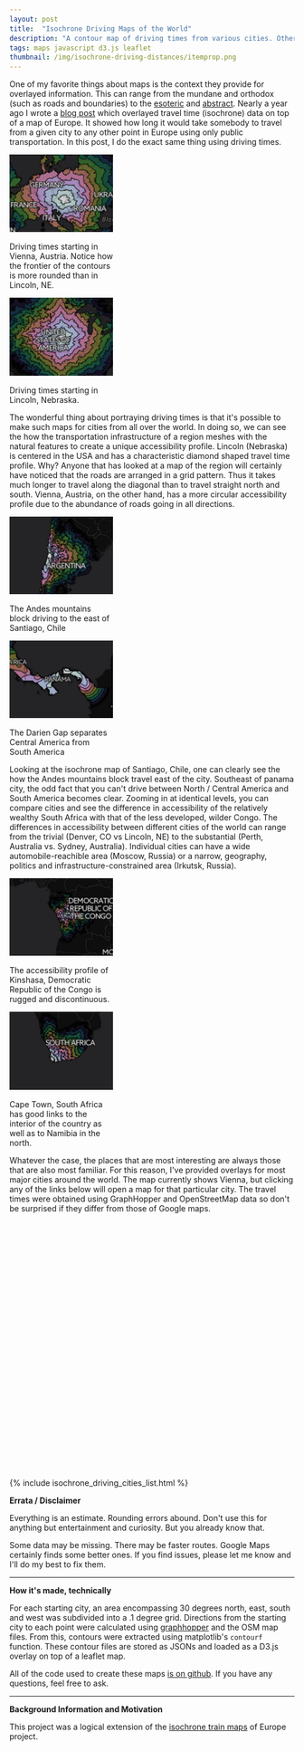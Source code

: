 ```yaml
---
layout: post
title:  "Isochrone Driving Maps of the World"
description: "A contour map of driving times from various cities. Otherwise known as an isochrone map."
tags: maps javascript d3.js leaflet 
thumbnail: /img/isochrone-driving-distances/itemprop.png
---
```

<meta charset="utf-8"> 
<img itemprop="image" src="/img/isochrone_example1.png" style='display:none' width=220 height=180>

One of my favorite things about maps is the context they provide for overlayed
information. This can range from the mundane and orthodox (such as roads and
boundaries) to the [esoteric](http://imgur.com/NpUXT2e) and
[abstract](https://atlasofprejudice.com/tearing-europe-apart-10d01e876eab#.vs8s28r1r).
Nearly a year ago I wrote a [blog
post](http://emptypipes.org/2015/05/20/europe-isochrone-map/) which overlayed
travel time (isochrone) data on top of a map of Europe. It showed how long it
would take somebody to travel from a given city to any other point in Europe
using only public transportation. In this post, I do the exact same thing using
driving times.

<div class="wp-caption alignright" style="width: 183px"> 
<a href="/supp/isochrone_driving/vienna"><img
src="/img/isochrone-driving-distances/vienna.png" width="183"/> </a>
<p
class="wp-caption-text">Driving times starting in Vienna, Austria. Notice how
the frontier of the contours is more rounded than in Lincoln, NE.</p> </div>
<div class="wp-caption alignright" style="width: 183px"> 
<a href="/supp/isochrone_driving/lincoln"><img
src="/img/isochrone-driving-distances/lincoln.png" width="183"/></a> 
<p class="wp-caption-text">Driving times starting in Lincoln, Nebraska.</p> </div>

<p>
The wonderful thing about portraying driving times is that it's possible to
make such maps for cities from all over the world. In doing so, we can see the
how the transportation infrastructure of a region meshes with the natural
features to create a unique accessibility profile. Lincoln (Nebraska) is
centered in the USA and has a characteristic diamond shaped travel time
profile. Why? Anyone that has looked at a map of the region will certainly have
noticed that the roads are arranged in a grid pattern. Thus it takes much
longer to travel along the diagonal than to travel straight north and south.
Vienna, Austria, on the other hand, has a more circular accessibility profile
due to the abundance of roads going in all directions.
</p>

<div class="wp-caption alignleft" style="width: 183px">
<a href="/supp/isochrone_driving/santiago"><img src="/img/isochrone-driving-distances/santiago.png" width="183"/></a>
<p class="wp-caption-text">The Andes mountains block driving to the east of Santiago, Chile</p>
</div>
<div class="wp-caption alignleft" style="width: 183px">
<a href="/supp/isochrone_driving/panama_city"><img src="/img/isochrone-driving-distances/panama-city.png" width="183"/></a>
<p class="wp-caption-text">The Darien Gap separates Central America from South America</p>
</div>


Looking at the isochrone map of Santiago, Chile, one can clearly see the how
the Andes mountains block travel east of the city. Southeast of panama city,
the odd fact that you can't drive between North / Central America and South
America becomes clear. Zooming in at identical levels, you can compare cities
and see the difference in accessibility of the relatively wealthy South Africa
with that of the less developed, wilder Congo. The differences in accessibility
between different cities of the world can range from the trivial (Denver, CO vs
Lincoln, NE) to the substantial (Perth, Australia vs. Sydney, Australia).
Individual cities can have a wide automobile-reachible area (Moscow, Russia) or
a narrow, geography, politics and infrastructure-constrained area (Irkutsk,
Russia).

<div class="wp-caption alignright" style="width: 183px">
<a href="/supp/isochrone_driving/kinshasa"><img src="/img/isochrone-driving-distances/kinshasa.png" width="183"/></a>
<p class="wp-caption-text">The accessibility profile of Kinshasa, Democratic Republic of the Congo is rugged and discontinuous. </p>
</div>
<div class="wp-caption alignright" style="width: 183px">
<a href="/supp/isochrone_driving/cape_town"><img src="/img/isochrone-driving-distances/cape-town.png" width="183"/></a>
<p class="wp-caption-text">Cape Town, South Africa has good links to the interior of the country as well as to Namibia in the north.</p>
</div>

<link rel="stylesheet" href="/css/leaflet.css">
<script src="/js/leaflet.js"></script>
<script src="/js/isochrone_driving_map.js"></script>
<script src="/js/cubehelix.js"></script>
<script src="/js/tile.stamen.js"></script>

Whatever the case, the places that are most interesting are always those that
are also most familiar. For this reason, I've provided overlays for most major
cities around the world. The map currently shows Vienna, but clicking any of
the links below will open a map for that particular city. The travel times were
obtained using GraphHopper and OpenStreetMap data so don't be surprised if they
differ from those of Google maps.

<div id="isochroneDrivingMap" style="height: 400px; width: 550px;"></div>
<div id="isochroneDrivingMapLegend" style="height: 40px; width: 550px;"></div>

<script type="text/javascript">
        drawIsochroneMap(48.200, 16.3666, '/jsons/isochrone_driving_contours/vienna.json');
        </script>

{% include isochrone_driving_cities_list.html %}


<b>Errata / Disclaimer</b>
<br>

Everything is an estimate. Rounding errors abound. Don't use this for anything
but entertainment and curiosity. But you already know that.

Some data may be missing. There may be faster routes. Google Maps certainly
finds some better ones.  If you find issues, please let me know and I'll do my
best to fix them.

<hr>
<b>How it's made, technically</b>

For each starting city, an area encompassing 30 degrees north, east, south and
west was subdivided into a .1 degree grid. Directions from the starting city to
each point were calculated using
[graphhopper](https://github.com/graphhopper/graphhopper/) and the OSM map
files. From this, contours were extracted using matplotlib's `contourf`
function. These contour files are stored as JSONs and loaded as a D3.js
overlay on top of a leaflet map.

All of the code used to create these maps [is on
github](https://github.com/pkerpedjiev/roadway_routing). If you have any
questions, feel free to ask.  
<hr>
<b>Background Information and Motivation</b>

This project was a logical extension of the [isochrone train
maps](/2015/05/20/europe-isochrone-map/) of Europe project. 

